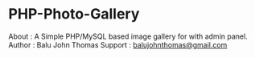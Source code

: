# PHP-Photo-Gallery
About : A Simple PHP/MySQL based image gallery for with admin panel.
Author : Balu John Thomas
Support : balujohnthomas@gmail.com
